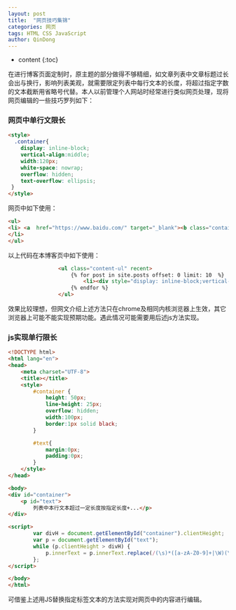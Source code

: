 ```yaml
---
layout: post
title:  "网页技巧集锦"
categories: 网页
tags: HTML CSS JavaScript
author: QinDong
---
```

* content
{:toc}

在进行博客页面定制时，原主题的部分做得不够精细，如文章列表中文章标题过长会出与换行，影响列表美观，就需要限定列表中每行文本的长度，将超过指定字数的文本截断用省略号代替。本人以前管理个人网站时经常进行类似网页处理，现将网页编辑的一些技巧罗列如下：

### 网页中单行文限长

``` HTML
<style>
  .container{
    display: inline-block;
    vertical-align:middle;
    width:120px;
    white-space: nowrap;
    overflow: hidden;
    text-overflow: ellipsis;
 }
</style>
```

网页中如下使用：

``` HTML
<ul>
<li> <a  href="https://www.baidu.com/" target="_blank"><b class="container">列表中本行文本超过一定长度按指定长度+...</b></a>
</li>
</ul>
```

以上代码在本博客页中如下使用：

``` HTML
                <ul class="content-ul" recent>
                    {% for post in site.posts offset: 0 limit: 10  %}
                        <li><div style="display: inline-block;vertical-align: middle;width: 180px;white-space: nowrap;overflow: hidden;text-overflow: ellipsis;"><a href="{{ site.baseurl }}{{ post.url }}">{{ post.title }}</a></div></li>
                    {% endfor %}
                </ul>
```

效果比较理想，但网文介绍上述方法只在chrome及相同内核浏览器上生效，其它浏览器上可能不能实现预期功能。遇此情况可能需要用后述js方法实现。

### js实现单行限长

``` HTML
<!DOCTYPE html>
<html lang="en">
<head>
    <meta charset="UTF-8">
    <title></title>
    <style>
        #container {
            height: 50px;
            line-height: 25px;
            overflow: hidden;
            width:100px;
            border:1px solid black;
        }

        #text{
            margin:0px;
            padding:0px;
        }
    </style>
</head>

<body>
<div id="container">
    <p id="text">
        列表中本行文本超过一定长度按指定长度+...</p>
</div>

<script>
        var divH = document.getElementById("container").clientHeight;
        var p = document.getElementById("text");
        while (p.clientHeight > divH) {
            p.innerText = p.innerText.replace(/(\s)*([a-zA-Z0-9]+|\W)(\.\.\.)?$/, "...");
        };
</script>

</body>
</html>
```

可借鉴上述用JS替换指定标签文本的方法实现对网页中的内容进行编辑。